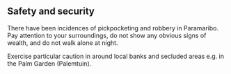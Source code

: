 ## Safety and security

There have been incidences of pickpocketing and robbery in Paramaribo. Pay attention to your surroundings, do not show any obvious signs of wealth, and do not walk alone at night.

Exercise particular caution in around local banks and secluded areas e.g. in the Palm Garden (Palemtuin).